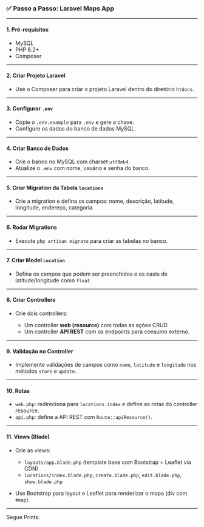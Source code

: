 
### ✅ **Passo a Passo: Laravel Maps App**

---

#### **1. Pré-requisitos**

* MySQL
* PHP 8.2+
* Composer

---

#### **2. Criar Projeto Laravel**

* Use o Composer para criar o projeto Laravel dentro do diretório `htdocs`.

---

#### **3. Configurar `.env`**

* Copie o `.env.example` para `.env` e gere a chave.
* Configure os dados do banco de dados MySQL.

---

#### **4. Criar Banco de Dados**

* Crie o banco no MySQL com charset `utf8mb4`.
* Atualize o `.env` com nome, usuário e senha do banco.

---

#### **5. Criar Migration da Tabela `locations`**

* Crie a migration e defina os campos: nome, descrição, latitude, longitude, endereço, categoria.

---

#### **6. Rodar Migrations**

* Execute `php artisan migrate` para criar as tabelas no banco.

---

#### **7. Criar Model `Location`**

* Defina os campos que podem ser preenchidos e os casts de latitude/longitude como `float`.

---

#### **8. Criar Controllers**

* Crie dois controllers:

  * Um controller **web (resource)** com todas as ações CRUD.
  * Um controller **API REST** com os endpoints para consumo externo.

---

#### **9. Validação no Controller**

* Implemente validações de campos como `name`, `latitude` e `longitude` nos métodos `store` e `update`.

---

#### **10. Rotas**

* `web.php`: redireciona para `locations.index` e define as rotas do controller resource.
* `api.php`: define a API REST com `Route::apiResource()`.

---

#### **11. Views (Blade)**

* Crie as views:

  * `layouts/app.blade.php` (template base com Bootstrap + Leaflet via CDN)
  * `locations/index.blade.php`, `create.blade.php`, `edit.blade.php`, `show.blade.php`

* Use Bootstrap para layout e Leaflet para renderizar o mapa (div com `#map`).

---

Segue Prints:


